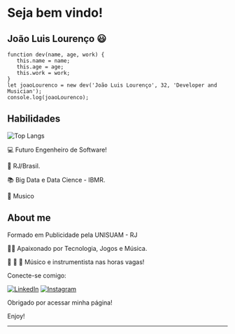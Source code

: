 # Seja bem vindo!

## João Luis Lourenço 😃

```
function dev(name, age, work) {
   this.name = name;
   this.age = age;
   this.work = work;
}
let joaoLourenco = new dev('João Luis Lourenço', 32, 'Developer and Musician');
console.log(joaoLourenco);
```

## Habilidades
![Top Langs](https://github-readme-stats.vercel.app/api/top-langs/?username=Joaoluis12&layout=compact&theme=dark)


:computer: Futuro Engenheiro de Software!

:house_with_garden: RJ/Brasil.

:books: Big Data e Data Cience - IBMR.

🎹 Musico 

 

## About me

Formado em Publicidade pela UNISUAM - RJ

:man_technologist: Apaixonado por Tecnologia, Jogos e Música.

:musical_note: :musical_keyboard: :guitar: Músico e instrumentista nas horas vagas!


Conecte-se comigo:

[![LinkedIn](https://img.shields.io/badge/LinkedIn-000?style=for-the-badge&logo=linkedin&logoColor=0E76A8)](https://www.linkedin.com/in/joao-luis-lourenco/) [![Instagram](https://img.shields.io/badge/Instagram-000?style=for-the-badge&logo=instagram)](https://www.instagram.com/joaoolourenco/)

Obrigado por acessar minha página!

Enjoy!

----------------------------------------------------------------------------------
